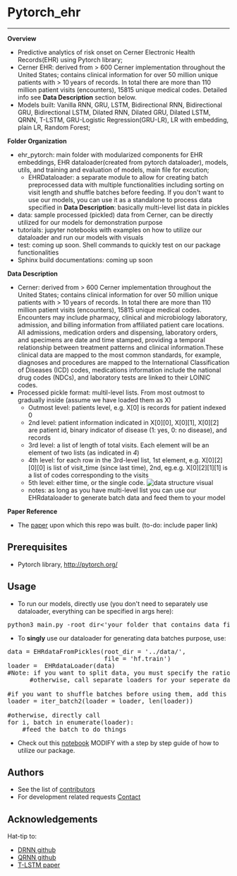 # Pytorch_ehr
***************** 

**Overview**
* Predictive analytics of risk onset on Cerner Electronic Health Records(EHR) using Pytorch library;
* Cerner EHR: derived from > 600 Cerner implementation throughout the United States; contains clinical information for over 50 million unique patients with > 10 years of records. In total there are more than 110 million patient visits (encounters), 15815 unique medical codes. Detailed info see  **Data Description** section below.
* Models built: Vanilla RNN, GRU, LSTM, Bidirectional RNN, Bidirectional GRU, Bidirectional LSTM, Dilated RNN, Dilated GRU, Dilated LSTM, QRNN, T-LSTM, GRU-Logistic Regression(GRU-LR), LR with embedding, plain LR, Random Forest;


**Folder Organization**
* ehr_pytorch: main folder with modularized components for EHR embeddings, EHR dataloader(created from pytorch dataloader), models, utils, and training and evaluation of models, main file for excution;
  * EHRDataloader: a separate module to allow for creating batch preprocessed data with multiple functionalities including sorting on visit length and shuffle batches before feeding. If you don't want to use our models, you can use it as a standalone to process data specified in **Data Description**: basically multi-level list data in pickles 
* data: sample processed (pickled) data from Cerner, can be directly utilized for our models for demonstration purpose
* tutorials: jupyter notebooks with examples on how to utilize our dataloader and run our models with visuals
* test: coming up soon. Shell commands to quickly test on our package functionalities
* Sphinx build documentations: coming up soon


**Data Description**
* Cerner: derived from > 600 Cerner implementation throughout the United States; contains clinical information for over 50 million unique patients with > 10 years of records. In total there are more than 110 million patient visits (encounters), 15815 unique medical codes. Encounters may include pharmacy, clinical and microbiology laboratory, admission, and billing information from affiliated patient care locations. All admissions, medication orders and dispensing, laboratory orders, and specimens are date and time stamped, providing a temporal relationship between treatment patterns and clinical information.These clinical data are mapped to the most common standards, for example, diagnoses and procedures are mapped to the International Classification of Diseases (ICD) codes, medications information include the national drug codes (NDCs), and laboratory tests are linked to their LOINIC codes. 
* Processed pickle format: multil-level lists. From most outmost to gradually inside (assume we have loaded them as X)
  * Outmost level: patients level, e.g. X[0] is records for patient indexed 0
  * 2nd level: patient information indicated in X[0][0], X[0][1], X[0][2] are patient id, binary indicator of disease (1: yes, 0: no disease), and records
  * 3rd level: a list of length of total visits. Each element will be an element of two lists (as indicated in *4*) 
  * 4th level: for each row in the 3rd-level list, 1st element, e.g. X[0][2][0][0] is list of visit_time (since last time), 2nd, eg.e.g. X[0][2][1][1] is a list of codes corresponding to the visits
  * 5th level: either time, or the single code. 
    ![data structure visual](https://github.com/ZhiGroup/pytorch_ehr/blob/master/tutorials/Dataformat.png)
   * notes: as long as you have multi-level list you can use our EHRdataloader to generate batch data and feed them to your model


**Paper Reference**
* The [paper]() upon which this repo was built. (to-do: include paper link)


## Prerequisites

* Pytorch library, <http://pytorch.org/> 


## Usage

* To run our models, directly use (you don't need to separately use dataloader, everything can be specified in args here):
<pre>
python3 main.py -root_dir<'your folder that contains data file'> -file<'filename'> -which_model<'RNN'> -optimizer<'adam'> ....(feed as many args as you please)
</pre>

* To **singly** use our dataloader for generating data batches purpose, use:
<pre>
data = EHRdataFromPickles(root_dir = '../data/', 
                          file = 'hf.train')
loader =  EHRdataLoader(data)
#Note: if you want to split data, you must specify the ratios in EHRdataFromPickles()
      #otherwise, call separate loaders for your seperate data files

#if you want to shuffle batches before using them, add this line 
loader = iter_batch2(loader = loader, len(loader))

#otherwise, directly call 
for i, batch in enumerate(loader): 
    #feed the batch to do things
</pre>

- Check out this
[notebook](https://github.com/ZhiGroup/pytorch_ehr/edit/master/README.md) MODIFY with a step by step guide of how to utilize our package. 

## Authors

* See the list of [contributors]( https://github.com/ZhiGroup/pytorch_ehr/graphs/contributors)
* For development related requests [Contact](https://github.com/chocolocked)

## Acknowledgements

Hat-tip to:
* [DRNN github](https://github.com/zalandoresearch/pt-dilate-rnn)
* [QRNN github](https://github.com/salesforce/pytorch-qrnn)
* [T-LSTM paper](http://biometrics.cse.msu.edu/Publications/MachineLearning/Baytasetal_PatientSubtypingViaTimeAwareLSTMNetworks.pdf)



